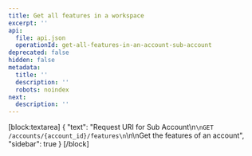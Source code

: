 ```yaml
---
title: Get all features in a workspace
excerpt: ''
api:
  file: api.json
  operationId: get-all-features-in-an-account-sub-account
deprecated: false
hidden: false
metadata:
  title: ''
  description: ''
  robots: noindex
next:
  description: ''
---
```

[block:textarea]
{
  "text": "Request URI for Sub Account\n```\nGET /accounts/{account_id}/features\n```\n\nGet the features of an account",
  "sidebar": true
}
[/block]